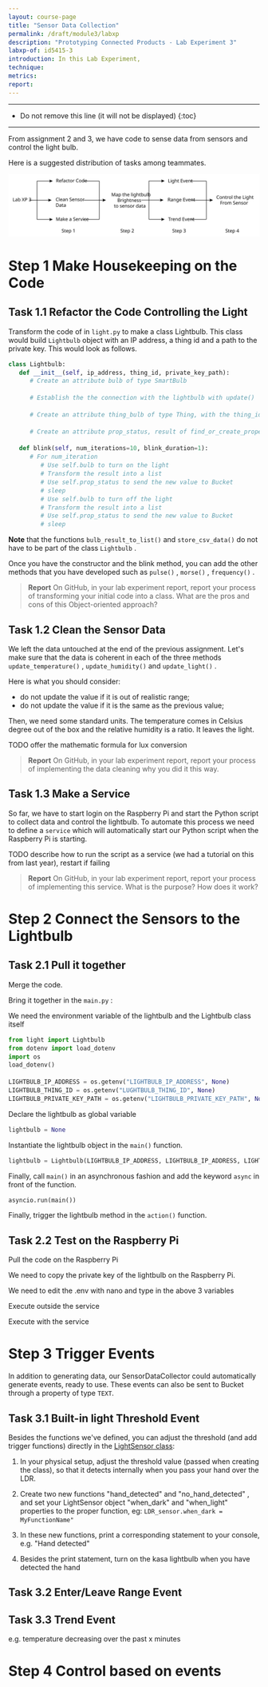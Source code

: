 ```yaml
---
layout: course-page
title: "Sensor Data Collection"
permalink: /draft/module3/labxp
description: "Prototyping Connected Products - Lab Experiment 3"
labxp-of: id5415-3
introduction: In this Lab Experiment, 
technique:
metrics:
report:
---
```


---

* Do not remove this line (it will not be displayed)
{:toc}

---

From assignment 2 and 3, we have code to sense data from sensors and control the light bulb.

Here is a suggested distribution of tasks among teammates.

![Task Distribution](/assets/img/courses/id5415/module3/labxp3/labxp3-tasks.svg)

# Step 1 Make Housekeeping on the Code

## Task 1.1 Refactor the Code Controlling the Light

Transform the code of in `light.py` to make a class Lightbulb. This class would build `Lightbulb` object with an IP address, a thing id and a path to the private key. This would look as follows.

``` python
class Lightbulb:
   def __init__(self, ip_address, thing_id, private_key_path):
      # Create an attribute bulb of type SmartBulb
      
      # Establish the the connection with the lightbulb with update()

      # Create an attribute thing_bulb of type Thing, with the thing_id and private_key_path

      # Create an attribute prop_status, result of find_or_create_property()

   def blink(self, num_iterations=10, blink_duration=1):
      # For num_iteration
         # Use self.bulb to turn on the light
         # Transform the result into a list
         # Use self.prop_status to send the new value to Bucket
         # sleep
         # Use self.bulb to turn off the light
         # Transform the result into a list
         # Use self.prop_status to send the new value to Bucket
         # sleep
```

**Note** that the functions `bulb_result_to_list()` and `store_csv_data()` do not have to be part of the class `Lightbulb` .

Once you have the constructor and the blink method, you can add the other methods that you have developed such as `pulse()` , `morse()` , `frequency()` .

> **Report** On GitHub, in your lab experiment report, report your process of transforming your initial code into a class. What are the pros and cons of this Object-oriented approach?

## Task 1.2 Clean the Sensor Data 

We left the data untouched at the end of the previous assignment. Let's make sure that the data is coherent in each of the three methods `update_temperature()` , `update_humidity()` and `update_light()` .

Here is what you should consider:

* do not update the value if it is out of realistic range; 
* do not update the value if it is the same as the previous value; 

Then, we need some standard units. The temperature comes in Celsius degree out of the box and the relative humidity is a ratio. It leaves the light.

TODO offer the mathematic formula for lux conversion

> **Report** On GitHub, in your lab experiment report, report your process of implementing the data cleaning why you did it this way.

## Task 1.3 Make a Service

So far, we have to start login on the Raspberry Pi and start the Python script to collect data and control the lightbulb. To automate this process we need to define a `service` which will automatically start our Python script when the Raspberry Pi is starting.

TODO describe how to run the script as a service (we had a tutorial on this from last year), restart if failing

> **Report** On GitHub, in your lab experiment report, report your process of implementing this service. What is the purpose? How does it work?

# Step 2 Connect the Sensors to the Lightbulb

## Task 2.1 Pull it together

Merge the code.

Bring it together in the `main.py` :

We need the environment variable of the lightbulb and the Lightbulb class itself

``` python
from light import Lightbulb
from dotenv import load_dotenv
import os
load_dotenv()

LIGHTBULB_IP_ADDRESS = os.getenv("LIGHTBULB_IP_ADDRESS", None)
LIGHTBULB_THING_ID = os.getenv("LUGHTBULB_THING_ID", None)
LIGHTBULB_PRIVATE_KEY_PATH = os.getenv("LIGHTBULB_PRIVATE_KEY_PATH", None)
```

Declare the lightbulb as global variable

```python
lightbulb = None
```

Instantiate the lightbulb object in the `main()` function.

``` python
lightbulb = Lightbulb(LIGHTBULB_IP_ADDRESS, LIGHTBULB_IP_ADDRESS, LIGHTBULB_PRIVATE_KEY_PATH)
```

Finally, call `main()` in an asynchronous fashion and add the keyword `async` in front of the function.

``` python
asyncio.run(main())
```

Finally, trigger the lightbulb method in the `action()` function.


## Task 2.2 Test on the Raspberry Pi

Pull the code on the Raspberry Pi

We need to copy the private key of the lightbulb on the Raspberry Pi.

We need to edit the .env with nano and type in the above 3 variables

Execute outside the service

Execute with the service

# Step 3 Trigger Events

In addition to generating data, our SensorDataCollector could automatically generate events, ready to use. These events can also be sent to Bucket through a property of type `TEXT`.

## Task 3.1 Built-in light Threshold Event

Besides the functions we've defined, you can adjust the threshold (and add trigger functions) directly in the [LightSensor  class](https://gpiozero.readthedocs.io/en/stable/api_input.html#lightsensor-ldr):

1. In your physical setup, adjust the threshold value (passed when creating the class), so that it detects internally when you pass your hand over the LDR.

2. Create two new functions "hand_detected" and "no_hand_detected" , and set your LightSensor object "when_dark" and "when_light" properties to the proper function, eg: `LDR_sensor.when_dark = MyFunctionName" `
3. In these new functions, print a corresponding statement to your console, e.g. "Hand detected"

4. Besides the print statement,   turn on the kasa lightbulb when you have detected the hand

## Task 3.2 Enter/Leave Range Event


## Task 3.3 Trend Event

e.g. temperature decreasing over the past x minutes 


# Step 4 Control based on events